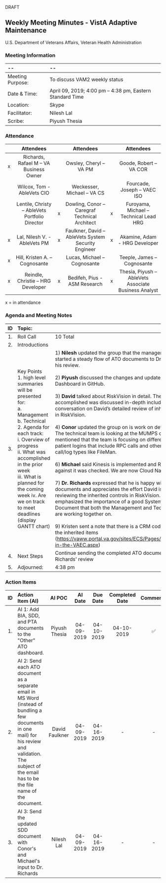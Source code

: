 DRAFT

## Weekly Meeting Minutes  - VistA Adaptive Maintenance
U.S. Department of Veterans Affairs, Veteran Health Administration


### Meeting Information
| -- | -- |
|:---|:---|
| Meeting Purpose: | To discuss VAM2 weekly status  |
| Date & Time: |	April 09, 2019; 4:00 pm – 4:38 pm, Eastern Standard Time |
| Location:	| Skype | 
| Facilitator:	| Nilesh Lal |
| Scribe: |	Piyush Thesia |


### Attendance

|  | Attendees |  | Attendees	|  | Attendees |
|:---:|:---:|:---:|:---:|:---:|:---:|
| x | Richards, Rafael M – VA Business Owner |  | Owsley, Cheryl – VA PM |  | Goode, Robert – VA COR |
|   | Wilcox, Tom - AbleVets CIO |  | Weckesser, Michael – VA CS |  | Fourcade, Joseph – VAEC ISO |
|  | Lentile, Christy – AbleVets Portfolio Director | x | Dowling, Conor – Caregraf Technical Architect | x | Furoyama, Michael – Technical Lead HRG | 
| x | Lal, Nilesh V. - AbleVets PM | x | Faulkner, David – AbleVets System Security Engineer | x | Akamine, Adam - HRG Developer |
| x | Hill, Kristen A. – Cognosante |  | Lucas, Michael – Cognosante  |  | Teeple, James – Cognosante |
| x | Reindle, Christie – HRG Developer | x | Bedifeh, Pius - ASM Research  | x | Thesia, Piyush – AbleVets Associate Business Analyst |

x = in attendance


### Agenda and Meeting Notes

| ID | Topic: |  |
|:---:|:---|:---|
| 1. | Roll Call | 10 Total |
| 2. | Introductions |  | 
| 3. | Key Points </br> 1.	high level summaries will be presented for: </br> a.	Management </br> b.	Technical </br> 2.	Agenda for each track: </br> i.	Overview of progress </br> ii.	What was accomplished in the prior week </br> iii.	What is planned for the coming week iv.	Are we on track to meet deadlines (display GANTT chart) | 1) **Nilesh** updated the group that the management team has started a steady flow of ATO documents to Dr. Richards for his review.  </br> </br> 2) **Piyush** discussed the changes and updates to the ATO Dashboard in GitHub.  </br> </br> 3) **David** talked about RiskVision in detail.  The work accomplished was discussed in-depth including a conversation on David’s detailed review of inherited controls in RiskVision.  </br> </br> 4) **Conor** updated the group on is work on definition toolkit. The technical team is looking at the MUMPS code. He also mentioned that the team is focusing on different kinds of patient logins that include RPC calls and other different call/log types like FileMan.   </br> </br> 6) **Michael** said Kinesis is implemented and RPC loop against it was checked. We are now Cloud Native.  </br> </br> 7) **Dr. Richards** expressed that he is happy with the ATO documents and appreciates the effort David is making in reviewing the inherited controls in RiskVision. He emphasized the importance of a good System Design Document that both the Management and Technical team are working together on. </br> </br> 9)	Kristen sent a note that there is a CRM codument showing the inherited items (https://vaww.portal.va.gov/sites/ECS/Pages/Cybersecurity-in-the-VAEC.aspx) |
| 4. |	Next Steps | Continue sending the completed ATO documents for Dr. Richards' review   |
| 5. | Adjourned: | 4:38 pm |



### Action Items

| ID | Action Item (AI) | AI POC | AI Date | Due Date | Completed Date | Comments |
|:---:|:---|:---:|:---:|:---:|:---:|:---:|
| 1. | AI 1:  Add BIA, SDD, and PTA documents to the "Other" ATO dashboard. | Piyush Thesia | 04-09-2019 | 04-10-2019 | 04-10-2019 | :white_check_mark: | 
| 2. | AI 2:  Send each ATO document as a separate email in MS Word (instead of bundling a few documents in one mail) for his review and validation. The subject of the email has to be the file name of the document. | David Faulkner | 04-09-2019 | 04-16-2019 | - | - |
| 3. | AI 3:  Send the updated SDD document with Conor's and Michael's input to Dr. Richards| Nilesh Lal | 04-09-2019 | 04-16-2019 | - | - |
